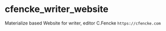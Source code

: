# cfencke_writer_website
Materialize based Website for writer, editor C.Fencke
`https://cfencke.com`
